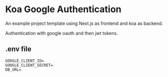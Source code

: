 # Koa Google Authentication

An example project template using Next.js as frontend and koa as backend.

Authentication with google oauth and then jwt tokens.

## .env file

```
GOOGLE_CLIENT_ID=
GOOGLE_CLIENT_SECRET=
DB_URL=
```
